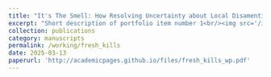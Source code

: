 ```yaml
---
title: "It's The Smell: How Resolving Uncertainty about Local Disamenties Affects the Housing Market"
excerpt: "Short description of portfolio item number 1<br/><img src='/images/500x300.png'>"
collection: publications
category: manuscripts
permalink: /working/fresh_kills
date: 2025-03-13
paperurl: 'http://academicpages.github.io/files/fresh_kills_wp.pdf'
---
```



